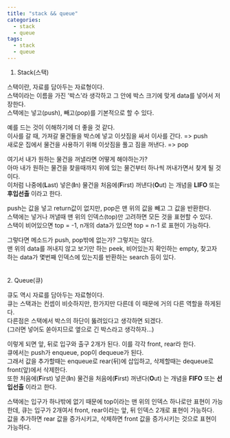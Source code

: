 ```yaml
---
title: "stack && queue"
categories:
  - stack
  - queue
tags:
  - stack
  - queue
---
```


1. Stack(스택)  

  스택이란, 자료를 담아두는 자료형이다.  
  스택이라는 이름을 가진 '박스'라 생각하고 그 안에 박스 크기에 맞게 data를 넣어서 저장한다.  
  스택에는 넣고(push), 빼고(pop)를 기본적으로 할 수 있다.  

  예를 드는 것이 이해하기에 더 좋을 것 같다.  
  이사를 갈 때, 가져갈 물건들을 박스에 넣고 이삿짐을 싸서 이사를 간다. => push  
  새로운 집에서 물건을 사용하기 위해 이삿짐을 풀고 짐을 꺼낸다. => pop  

  여기서 내가 원하는 물건을 꺼낼라면 어떻게 해야하는가?  
  아마 내가 원하는 물건을 찾을때까지 위에 있는 물건부터 하나씩 꺼내가면서 찾게 될 것이다.  
  이처럼 나중에(**L**ast) 넣은(**I**n) 물건을 처음에(**F**irst) 꺼낸다(**O**ut) 는 개념을 **LIFO** 또는 **후입선출** 이라고 한다.  

  push는 값을 넣고 return값이 없지만, pop은 맨 위의 값을 빼고 그 값을 반환한다.  
  스택에는 넣거나 꺼낼때 맨 위의 인덱스(top)만 고려하면 모든 것을 표현할 수 있다.  
  스택이 비어있으면 top = -1, n개의 data가 있으면 top = n-1 로 표현이 가능하다.  

  그렇다면 메소드가 push, pop밖에 없는가? 그렇지는 않다.  
  맨 위의 data를 꺼내지 않고 보기만 하는 peek, 비어있는지 확인하는 empty, 찾고자 하는 data가 몇번째 인덱스에 있는지를 반환하는 search 등이 있다.  
<br>  
2. Queue(큐)  

  큐도 역시 자료를 담아두는 자료형이다.  
  큐는 스택과는 컨셉이 비슷하지만, 한가지만 다른데 이 때문에 거의 다른 역할을 하게된다.  
  다른점은 스택에서 박스의 하단이 뚫려있다고 생각하면 되겠다.  
  (그러면 넣어도 쏟아지므로 옆으로 긴 박스라고 생각하자...)  

  이렇게 되면 앞, 뒤로 입구와 출구 2개가 된다. 이를 각각 front, rear라 한다.  
  큐에서는 push가 enqueue, pop이 dequeue가 된다.  
  그래서 값을 추가할때는 enqueue로 rear(뒤)에 삽입하고, 삭제할때는 dequeue로 front(앞)에서 삭제한다.  
  또한 처음에(**F**irst) 넣은(**I**n) 물건을 처음에(**F**irst) 꺼낸다(**O**ut) 는 개념을 **FIFO** 또는 **선입선출** 이라고 한다.  

  스택에는 입구가 하나밖에 없기 때문에 top이라는 맨 위의 인덱스 하나로만 표현이 가능한데, 큐는 입구가 2개여서 front, rear이라는 앞, 뒤 인덱스 2개로 표현이 가능하다.  
  값을 추가하면 rear 값을 증가시키고, 삭제하면 front 값을 증가시키는 것으로 표현이 가능하다.  
